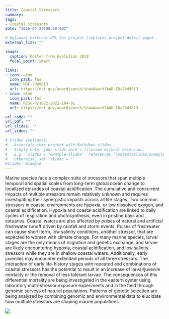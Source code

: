 ```yaml
---
title: Coastal Stressors
summary: 
tags:
- Coastal_Stressors
date: "2016-04-27T00:00:00Z"

# Optional external URL for project (replaces project detail page).
external_link: ""

image: 
  caption: Poster from Evolution 2019
  focal_point: Smart

links:
- icon: atom
  icon_pack: fas
  name: NSF-2049613
  url: https://nsf.gov/awardsearch/showAward?AWD_ID=2049613
- icon: atom
  icon_pack: fas
  name: RISG-R/1822-2022-104-01
  url: https://nsf.gov/awardsearch/showAward?AWD_ID=2049613

url_code: ""
url_pdf: ""
url_slides: ""
url_video: ""

# Slides (optional).
#   Associate this project with Markdown slides.
#   Simply enter your slide deck's filename without extension.
#   E.g. `slides = "example-slides"` references `content/slides/example-slides.md`.
#   Otherwise, set `slides = ""`.
#slides: example
---
```

Marine species face a complex suite of stressors that span multiple temporal and spatial scales from long-term global ocean change to localized episodes of coastal acidification. The cumulative and concurrent impacts of multiple stressors remain relatively unknown and requires investigating their synergistic impacts across all life stages. Two common stressors in coastal environments are hypoxia, or low dissolved oxygen, and coastal acidification. Hypoxia and coastal acidification are linked to daily cycles of respiration and photosynthesis, even in pristine bays and estuaries. Coastal waters are also affected by pulses of natural and artificial freshwater runoff driven by rainfall and storm events. Pulses of freshwater can cause short-term, low salinity conditions, another stressor, that are expected to worsen with climate change. For many marine species, larval stages are the only means of migration and genetic exchange, and larvae are likely encountering hypoxia, coastal acidification, and low salinity stressors while they are in shallow coastal waters. Additionally, early juveniles may encounter extended periods of all three stressors. The interaction of early life-history stages with repeated and combinations of coastal stressors has the potential to result in an increase of larval/juvenile mortality or the removal of less tolerant larvae. The consequences of this differential mortality are being investigated in the eastern oyster using laboratory multi-stressor exposure experiments and in the field through genomic surveys of natural populations. Patterns of genetic selection are being analyzed by combining genomic and environmental data to elucidate how multiple stressors are shaping marine populations.

![](gif.gif)
